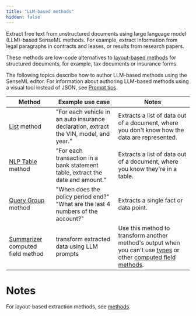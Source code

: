 ```yaml
---
title: "LLM-based methods"
hidden: false
---
```


Extract free text from unstructured documents using large language model (LLM)-based SenseML methods. For example, extract information from legal paragraphs in contracts and leases, or results from research papers.

These methods are low-code alternatives to [layout-based methods](doc:methods) for structured documents, for example, tax documents or insurance forms.  


The following topics describe how to author LLM-based methods using the SenseML editor. For information about authoring LLM-based methods using a visual tool instead of JSON, see [Prompt tips](doc:instruct). 

| Method                                                       | Example use case                                             | Notes                                                        |
| ------------------------------------------------------------ | ------------------------------------------------------------ | ------------------------------------------------------------ |
| [List](doc:list) method                                      | "For each vehicle in an auto insurance declaration, extract the VIN, model, and year." | Extracts a list of data out of a document, where you don't know how the data are represented. |
| [NLP Table](doc:nlp-table) method                            | "For each transaction in a bank statement table, extract the date and amount." | Extracts a list of data out of a document, where you know they're in a table. |
| [Query Group](doc:query-group) method                              | "When does the policy period end?"<br/>"What are the last 4 numbers of the account?" | Extracts a single fact or data point.                        |
| [Summarizer](doc:summarizer) computed field method | transform extracted data using LLM prompts | Use this method to transform another method's output when you can't use [types](doc:types) or other [computed field methods](doc:computed-field-methods).            |



Notes
====



For layout-based extraction methods, see [methods](doc:methods).
